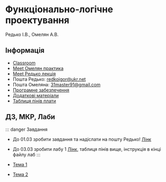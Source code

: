 # Функціонально-логічне проектування
Редько І.В., Омелян А.В.

## Інформація
* [Classroom](https://classroom.google.com/c/NDU0OTg5NjgwNDcx)
* [Meet Омелян практика](https://meet.google.com/sjf-jtzn-rck)
* [Meet Редько лекція](https://meet.google.com/jbg-oise-hpu)
* Пошта Редько: [redkoigor@ukr.net](mailto:redkoigor@ukr.net)
* Пошта Омеляна: [31master91@gmail.com](mailto:31master91@gmail.com)
* [Програмне забезпечення](https://classroom.google.com/c/NDU0OTg5NjgwNDcx/p/NTkzNjI5OTk5NzE2/details)
* [Додаткові матеріали](https://classroom.google.com/c/NDU0OTg5NjgwNDcx/p/NTkzNjI4NDgwNjA1/details)
* [Таблиця пінів плати](https://dk12rozklad.github.io//files/flp/DE2_Pin_Table.pdf)

## ДЗ, МКР, Лаби
::: danger Завдання
* До 01.03 зробити завдання та надіслати на пошту Редько! [Лінк](https://dk12rozklad.github.io//files/flp/task1.pdf)
* До 03.03 зробити лабу 1 [Лінк](https://classroom.google.com/c/NDU0OTg5NjgwNDcx/a/NTkzNjMxNTE0OTQ4/details), таблиця пінів вище, інструкція в кінці файлу лаб
:::

* [Тема 1](https://dk12rozklad.github.io//files/flp/t1.pdf)
* [Тема 2](https://dk12rozklad.github.io//files/flp/t2.pdf)